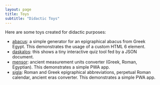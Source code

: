```yaml
---
layout: page
title: Toys
subtitle: "Didactic Toys"
---
```


Here are some toys created for didactic purposes:

- [abacus](toys/abacus/abacus.html): a simple generator for an epigraphical abacus from Greek Egypt. This demonstrates the usage of a custom HTML 6 element.
- [daskalos](https://fusisoft.it/apps/daskalos2/): this shows a tiny interactive quiz tool fed by a JSON document.
- [mensor](https://myrmex-mensor.surge.sh/): ancient measurement units converter (Greek, Roman, Egyptian). This demonstrates a simple PWA app.
- [sigla](https://myrmex-sigla.surge.sh/): Roman and Greek epigraphical abbreviations, perpetual Roman calendar, ancient eras converter. This demonstrates a simple PWA app.
